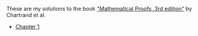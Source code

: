 These are my solutions to the book ["Mathematical Proofs, 3rd edition"](http://www.amazon.co.uk/gp/product/0321782518/ref=s9_simh_gw_p14_d0_i1?pf_rd_m=A3P5ROKL5A1OLE&pf_rd_s=center-2&pf_rd_r=0VNTCC90J0VTWDPKM8R3&pf_rd_t=101&pf_rd_p=455344027&pf_rd_i=468294) by Chartrand et al.

* [Chapter 1](https://stackedit.io/viewer#!url=https://github.com/hugoferreira/mathematical-proofs/raw/master/chapter1.md)

